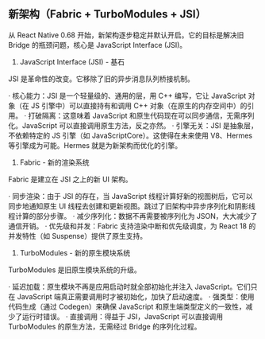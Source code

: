 
## 新架构（Fabric + TurboModules + JSI）

从 React Native 0.68 开始，新架构逐步稳定并默认开启。它的目标是解决旧 Bridge 的瓶颈问题，核心是 JavaScript Interface (JSI)。

1. JavaScript Interface (JSI) - 基石

JSI 是革命性的改变。它移除了旧的异步消息队列桥接机制。

· 核心能力：JSI 是一个轻量级的、通用的层，用 C++ 编写，它让 JavaScript 对象（在 JS 引擎中）可以直接持有和调用 C++ 对象（在原生的内存空间中）的引用。
· 打破隔离：这意味着 JavaScript 和原生代码现在可以同步通信，无需序列化。JavaScript 可以直接调用原生方法，反之亦然。
· 引擎无关：JSI 是抽象层，不依赖特定的 JS 引擎（如 JavaScriptCore）。这使得在未来使用 V8、Hermes 等引擎成为可能。Hermes 就是为新架构而优化的引擎。

1. Fabric - 新的渲染系统

Fabric 是建立在 JSI 之上的新 UI 架构。

· 同步渲染：由于 JSI 的存在，当 JavaScript 线程计算好新的视图树后，它可以同步地通知原生 UI 线程去创建和更新视图。跳过了旧架构中异步序列化和阴影线程计算的部分步骤。
· 减少序列化：数据不再需要被序列化为 JSON，大大减少了通信开销。
· 优先级和并发：Fabric 支持渲染中断和优先级调度，为 React 18 的并发特性（如 Suspense）提供了原生支持。

1. TurboModules - 新的原生模块系统

TurboModules 是旧原生模块系统的升级。

· 延迟加载：原生模块不再是应用启动时就全部初始化并注入 JavaScript。它们只在 JavaScript 端真正需要调用时才被初始化，加快了启动速度。
· 强类型：使用代码生成（通过 Codegen）来确保 JavaScript 和原生端类型定义的一致性，减少了运行时错误。
· 直接调用：得益于 JSI，JavaScript 可以直接调用 TurboModules 的原生方法，无需经过 Bridge 的序列化过程。